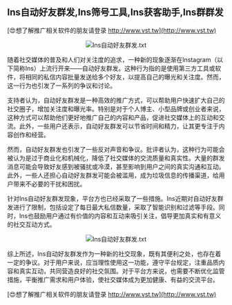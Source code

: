 ## **Ins自动好友群发,Ins筛号工具,Ins获客助手,Ins群群发**

[😍想了解推广相关软件的朋友请登录 http://www.vst.tw](http://www.vst.tw)

 <center><img src="https://vst.tw/MP4/tuiguang/png/1.png" alt="Ins自动好友群发.txt"></center>

随着社交媒体的普及和人们对关注度的追求，一种新的现象逐渐在Instagram（以下简称Ins）上流行开来——自动好友群发。这种行为指的是使用第三方工具或软件，将相同的私信内容批量发送给多个好友，以提高自己的曝光和关注度。然而，这一行为也引发了一系列的争议和讨论。

支持者认为，自动好友群发是一种高效的推广方式，可以帮助用户快速扩大自己的社交圈子，增加关注度和曝光率。特别是对于个人博主、小型品牌或创业者来说，这种方式可以帮助他们更好地推广自己的内容和产品，促进社交媒体上的互动和交流。此外，一些用户还表示，自动好友群发可以节省时间和精力，让其更专注于内容创作和经营。

然而，自动好友群发也引发了一些反对声音和争议。批评者认为，这种行为可能会被认为是过于商业化和机械化，降低了社交媒体的交流质量和真实性。大量的群发消息可能会导致好友感到被骚扰或冷漠，甚至影响到用户之间的真实沟通和互动。此外，一些人还担心自动好友群发可能会被滥用，成为垃圾信息的传播渠道，给用户带来不必要的干扰和困扰。

针对Ins自动好友群发现象，平台方也已经采取了一些措施。Ins近期对自动好友群发进行了限制，包括设定了每日最大私信数量，采取了智能识别和过滤等手段。同时，Ins也鼓励用户通过有价值的内容和互动来吸引关注，倡导更加真实和有意义的社交互动方式。

 <center><img src="https://vst.tw/MP4/tuiguang/png/1.png" alt="Ins自动好友群发.txt"></center>

综上所述，Ins自动好友群发作为一种新的社交现象，既有其便利之处，也存在着一定的争议。对于用户来说，应当理性使用这一功能，遵守平台规定，注重品质内容和真实互动，共同营造良好的社交氛围。对于平台方来说，也需要不断优化监管措施，平衡推广需求和用户体验，使社交媒体成为更加健康、有益的交流平台。

[😍想了解推广相关软件的朋友请登录 http://www.vst.tw](http://www.vst.tw)



